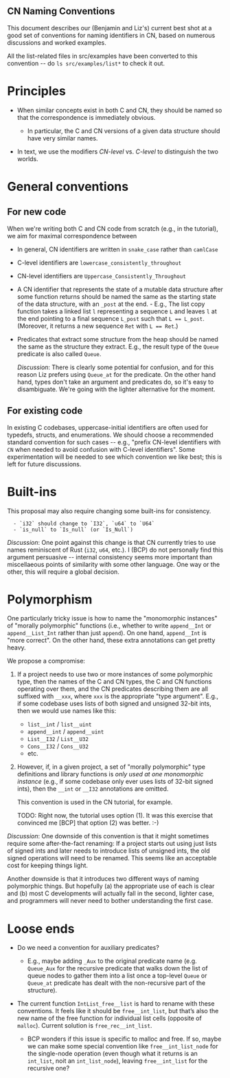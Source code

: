 CN Naming Conventions
---------------------

This document describes our (Benjamin and Liz's) current best shot at
a good set of conventions for naming identifiers in CN, based on
numerous discussions and worked examples.

All the list-related files in src/examples have been converted to this
convention -- do `ls src/examples/list*` to check it out.

# Principles

- When similar concepts exist in both C and CN, they should be named
  so that the correspondence is immediately obvious.
     - In particular, the C and CN versions of a given data structure
       should have very similar names.

- In text, we use the modifiers _CN-level_ vs. _C-level_ to
  distinguish the two worlds.

# General conventions

 ## For new code

When we're writing both C and CN code from scratch (e.g., in the
tutorial), we aim for maximal correspondence between 

- In general, CN identifiers are written in `snake_case` rather than `camlCase`

- C-level identifiers are `lowercase_consistently_throughout`

- CN-level identifiers are `Uppercase_Consistently_Throughout`

- A CN identifier that represents the state of a mutable data
  structure after some function returns should be named the same as
  the starting state of the data structure, with an `_post` at the
  end.
      - E.g., The list copy function takes a linked list `l`
        representing a sequence `L` and leaves `l` at the end pointing
        to a final sequence `L_post` such that `L == L_post`.
        (Moreover, it returns a new sequence `Ret` with `L == Ret`.)

- Predicates that extract some structure from the heap should be named
  the same as the structure they extract.  E.g., the result
  type of the `Queue` predicate is also called `Queue`.

  *Discussion*: There is clearly some potential for confusion, and for
  this reason Liz prefers using `Queue_at` for the predicate.  On the
  other hand hand, types don't take an argument and predicates do, so
  it's easy to disambiguate.  We're going with the lighter alternative
  for the moment.
  
## For existing code

In existing C codebases, uppercase-initial identifiers are often used
for typedefs, structs, and enumerations.  We should choose a
recommended standard convention for such cases -- e.g., "prefix
CN-level identifiers with `CN` when needed to avoid confusion with
C-level identifiers".  Some experimentation will be needed to see
which convention we like best; this is left for future discussions.

# Built-ins

This proposal may also require changing some built-ins for
consistency.

      - `i32` should change to `I32`, `u64` to `U64`
      - `is_null` to `Is_null` (or `Is_Null`)

*Discussion*: One point against this change is that CN currently tries
to use names reminiscent of Rust (`i32`, `u64`, etc.).  I (BCP) do not
personally find this argument persuasive -- internal consistency seems
more important than miscellaeous points of similarity with some other
language.  One way or the other, this will require a global decision.

# Polymorphism

One particularly tricky issue is how to name the "monomorphic
instances" of "morally polymorphic" functions (i.e., whether to write
`append__Int` or `append__List_Int` rather than just `append`).  On
one hand, `append__Int` is "more correct".  On the other hand, these
extra annotations can get pretty heavy.

We propose a compromise:

1. If a project needs to use two or more instances of some polymorphic
   type, then the names of the C and CN types, the C and CN functions
   operating over them, and the CN predicates describing them are all
   suffixed with `__xxx`, where `xxx` is the appropriate "type
   argument".  E.g., if some codebase uses lists of both signed and
   unsigned 32-bit ints, then we would use names like this:
      - `list__int` / `list__uint`
      - `append__int` / `append__uint`
      - `List__I32` / `List__U32`
      - `Cons__I32` / `Cons__U32`
      - etc.

2. However, if, in a given project, a set of "morally polymorphic"
   type definitions and library functions is *only used at one
   monomorphic instance* (e.g., if some codebase only ever uses lists
   of 32-bit signed ints), then the `__int` or `__I32` annotations are
   omitted.

   This convention is used in the CN tutorial, for example.

   TODO: Right now, the tutorial uses option (1).  It was this
   exercise that convinced me [BCP] that option (2) was better. :-)

*Discussion*: One downside of this convention is that it might
sometimes require some after-the-fact renaming: If a project starts
out using just lists of signed ints and later needs to introduce lists
of unsigned ints, the old signed operations will need to be renamed.
This seems like an acceptable cost for keeping things light.

Another downside is that it introduces two different ways of naming
polymorphic things.  But hopefully (a) the appropriate use of each is
clear and (b) most C developments will actually fall in the second,
lighter case, and programmers will never need to bother understanding
the first case.

# Loose ends

- Do we need a convention for auxiliary predicates?
    - E.g., maybe adding `_Aux` to the original predicate name
      (e.g. `Queue_Aux` for the recursive predicate that walks down
      the list of queue nodes to gather them into a list once a
      top-level `Queue` or `Queue_at` predicate has dealt with the
      non-recursive part of the structure).

- The current function `IntList_free__list` is hard to rename with
  these conventions. It feels like it should be `free__int_list`, but
  that’s also the new name of the free function for individual list
  cells (opposite of `malloc`). Current solution is
  `free_rec__int_list`.
    - BCP wonders if this issue is specific to malloc and free.  If
      so, maybe we can make some special convention like
      `free__int_list_node` for the single-node operation (even though
      what it returns is an `int_list`, noit an `int_list_node`),
      leaving `free__int_list` for the recursive one?
